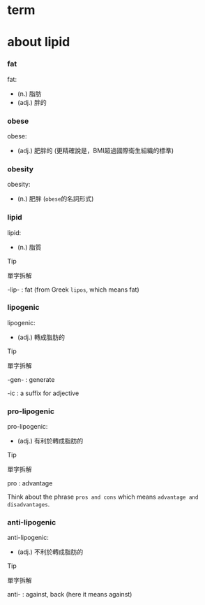 # term
# about lipid
### fat
fat:
+ (n.) 脂肪
+ (adj.) 胖的

### obese
obese:
+ (adj.) 肥胖的 (更精確說是，BMI超過國際衛生組織的標準)
  
### obesity
obesity:
+ (n.) 肥胖 (`obese`的名詞形式)

### lipid
lipid:
+ (n.) 脂質

> [!TIP]
> 單字拆解
> 
> -lip- : fat (from Greek `lipos`, which means fat)

### lipogenic
lipogenic:
+ (adj.) 轉成脂肪的

> [!TIP]
> 單字拆解
> 
> -gen- : generate
> 
> -ic : a suffix for adjective

### pro-lipogenic
pro-lipogenic:
+ (adj.) 有利於轉成脂肪的

> [!TIP]
> 單字拆解
> 
> pro : advantage
>
> Think about the phrase `pros and cons` which means `advantage and disadvantages`.


### anti-lipogenic
anti-lipogenic:
+ (adj.) 不利於轉成脂肪的

> [!TIP]
> 單字拆解
> 
> anti- : against, back (here it means against)







